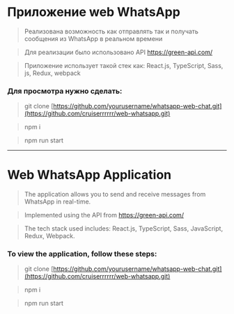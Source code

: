# Приложение web WhatsApp

>Реализована возможность как отправлять так и получать сообщения из WhatsApp в реальном времени

>Для реализации было использовано API https://green-api.com/

>Приложение использует такой стек как: React.js, TypeScript, Sass, js, Redux, webpack

### Для просмотра нужно сделать:
>git clone [https://github.com/yourusername/whatsapp-web-chat.git](https://github.com/cruiserrrrrr/web-whatsapp.git)

>npm i

>npm run start

----------------------------------------------------------

# Web WhatsApp Application

>The application allows you to send and receive messages from WhatsApp in real-time.

>Implemented using the API from https://green-api.com/

>The tech stack used includes: React.js, TypeScript, Sass, JavaScript, Redux, Webpack.

### To view the application, follow these steps:

>git clone [https://github.com/yourusername/whatsapp-web-chat.git](https://github.com/cruiserrrrrr/web-whatsapp.git)

>npm i

>npm run start
